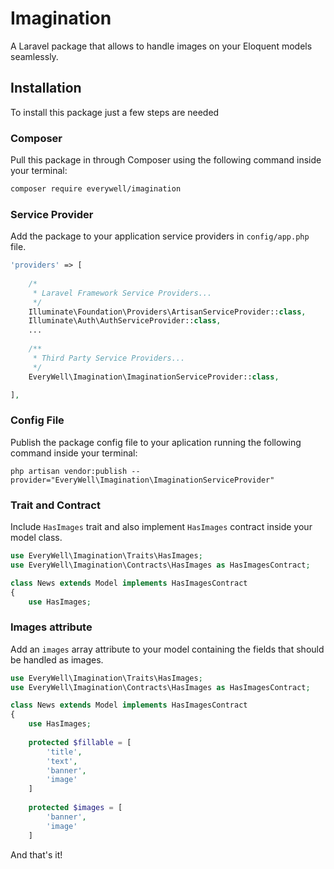 # Imagination

A Laravel package that allows to handle images on your Eloquent models seamlessly.

## Installation

To install this package just a few steps are needed

### Composer

Pull this package in through Composer using the following command inside your terminal:

```bash
composer require everywell/imagination
```

### Service Provider

Add the package to your application service providers in `config/app.php` file.

```php
'providers' => [
    
    /*
     * Laravel Framework Service Providers...
     */
    Illuminate\Foundation\Providers\ArtisanServiceProvider::class,
    Illuminate\Auth\AuthServiceProvider::class,
    ...
    
    /**
     * Third Party Service Providers...
     */
    EveryWell\Imagination\ImaginationServiceProvider::class,

],
```

### Config File

Publish the package config file to your aplication running the following command inside your terminal:

    php artisan vendor:publish --provider="EveryWell\Imagination\ImaginationServiceProvider"

### Trait and Contract

Include `HasImages` trait and also implement `HasImages` contract inside your model class.

```php
use EveryWell\Imagination\Traits\HasImages;
use EveryWell\Imagination\Contracts\HasImages as HasImagesContract;

class News extends Model implements HasImagesContract
{
    use HasImages;
```

### Images attribute

Add an `images` array attribute to your model containing the fields that should be handled as images.

```php
use EveryWell\Imagination\Traits\HasImages;
use EveryWell\Imagination\Contracts\HasImages as HasImagesContract;

class News extends Model implements HasImagesContract
{
    use HasImages;
    
    protected $fillable = [
        'title',
        'text',
        'banner',
        'image'
    ]
        
    protected $images = [
        'banner',
        'image'
    ]
```

And that's it!

